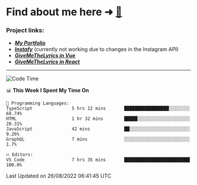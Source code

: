 # Find about me here ➜ [🧑](https://pauabella.dev)

### Project links:
- ***[My Portfolio](https://pauabella.dev)***
- ***[Instafy](https://instafy.me)*** (currently not working due to changes in the Instagram API)
- ***[GiveMeTheLyrics in Vue](https://lyrics.pauabella.dev)***
- ***[GiveMeTheLyrics in React](https://pauabella.dev/GiveMeTheLyrics)***

---
<!--START_SECTION:waka-->
![Code Time](http://img.shields.io/badge/Code%20Time-1%2C378%20hrs%2035%20mins-blue)

📊 **This Week I Spent My Time On** 

```text
💬 Programming Languages: 
TypeScript               5 hrs 12 mins       █████████████████░░░░░░░░   68.74% 
HTML                     1 hr 32 mins        █████░░░░░░░░░░░░░░░░░░░░   20.31% 
JavaScript               42 mins             ██░░░░░░░░░░░░░░░░░░░░░░░   9.26% 
GraphQL                  7 mins              ░░░░░░░░░░░░░░░░░░░░░░░░░   1.7%

🔥 Editors: 
VS Code                  7 hrs 35 mins       █████████████████████████   100.0%

```


 Last Updated on 26/08/2022 06:41:45 UTC
<!--END_SECTION:waka-->
